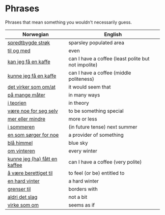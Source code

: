 # Phrases

Phrases that mean something you wouldn't necessarily guess.

| Norwegian | English |
| --- | --- |
| [spredtbygde strøk](https://www.ordnett.no/search?language=no&phrase=spredtbygde%20strøk) | sparsley populated area |
| [til og med](https://www.ordnett.no/search?language=no&phrase=til%20og%20med) | even |
| [kan jeg få en kaffe](https://www.ordnett.no/search?language=no&phrase=kan%20jeg%20få%20en%20kaffe) | can I have a coffee (least polite but not impolite) |
| [kunne jeg få en kaffe](https://www.ordnett.no/search?language=no&phrase=kunne%20jeg%20få%20en%20kaffe) | can I have a coffee (middle politeness) |
| [det virker som om/at](https://www.ordnett.no/search?language=no&phrase=det%20virker%20som%20om/at) | it would seem that |
| [på mange måter](https://www.ordnett.no/search?language=no&phrase=på%20mange%20måter) | in many ways |
| [i teorien](https://www.ordnett.no/search?language=no&phrase=i%20teorien) | in theory |
| [være noe for seg selv](https://www.ordnett.no/search?language=no&phrase=være%20noe%20for%20seg%20selv) | to be something special |
| [mer eller mindre](https://www.ordnett.no/search?language=no&phrase=mer%20eller%20mindre) | more or less |
| [i sommeren](https://www.ordnett.no/search?language=no&phrase=i%20sommeren) | (in future tense) next summer |
| [en som sørger for noe](https://www.ordnett.no/search?language=no&phrase=en%20som%20sørger%20for%20noe) | a provider of something |
| [blå himmel](https://www.ordnett.no/search?language=no&phrase=blå%20himmel) | blue sky |
| [om vinteren](https://www.ordnett.no/search?language=no&phrase=om%20vinteren) | every winter |
| [kunne jeg (ha) fått en kaffee](https://www.ordnett.no/search?language=no&phrase=kunne%20jeg%20(ha)%20fått%20en%20kaffee) | can I have a coffee (very polite) |
| [å være berettiget til](https://www.ordnett.no/search?language=no&phrase=å%20være%20berettiget%20til) | to feel (or be) entitled to |
| [en hard vinter](https://www.ordnett.no/search?language=no&phrase=en%20hard%20vinter) | a hard winter |
| [grenser til](https://www.ordnett.no/search?language=no&phrase=grenser%20til) | borders with |
| [aldri det slag](https://www.ordnett.no/search?language=no&phrase=aldri%20det%20slag) | not a bit |
| [virke som om](https://www.ordnett.no/search?language=no&phrase=virke%20som%20om) | seems as if |

